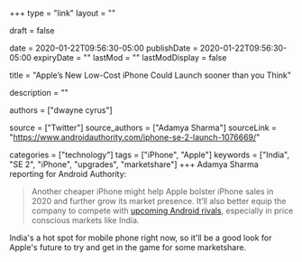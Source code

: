 +++
type = "link"
layout = ""

draft = false

date = 2020-01-22T09:56:30-05:00
publishDate = 2020-01-22T09:56:30-05:00
expiryDate = ""
lastMod = ""
lastModDisplay = false

title = "Apple’s New Low-Cost iPhone Could Launch sooner than you Think"

description = ""

authors = ["dwayne cyrus"]

source = ["Twitter"]
source_authors = ["Adamya Sharma"]
sourceLink = "https://www.androidauthority.com/iphone-se-2-launch-1076669/"

categories = ["technology"]
tags = ["iPhone", "Apple"]
keywords = ["India", "SE 2", "iPhone", "upgrades", "marketshare"]
+++
Adamya Sharma reporting for Android Authority:

> Another cheaper iPhone might help Apple bolster iPhone sales in 2020 and further grow its market presence. It’ll also better equip the company to compete with [upcoming Android rivals](https://www.androidauthority.com/upcoming-android-phone-690821/), especially in price conscious markets like India.

India's a hot spot for mobile phone right now, so it'll be a good look for Apple's future to try and get in the game for some marketshare.
